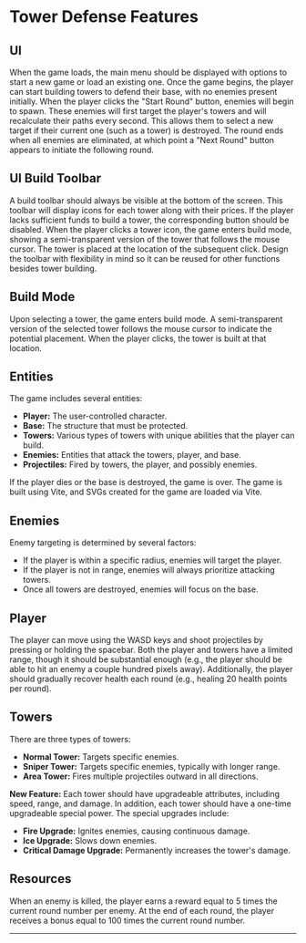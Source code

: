 # Tower Defense Features

## UI  
When the game loads, the main menu should be displayed with options to start a new game or load an existing one. Once the game begins, the player can start building towers to defend their base, with no enemies present initially. When the player clicks the "Start Round" button, enemies will begin to spawn. These enemies will first target the player's towers and will recalculate their paths every second. This allows them to select a new target if their current one (such as a tower) is destroyed. The round ends when all enemies are eliminated, at which point a "Next Round" button appears to initiate the following round.

## UI Build Toolbar  
A build toolbar should always be visible at the bottom of the screen. This toolbar will display icons for each tower along with their prices. If the player lacks sufficient funds to build a tower, the corresponding button should be disabled. When the player clicks a tower icon, the game enters build mode, showing a semi-transparent version of the tower that follows the mouse cursor. The tower is placed at the location of the subsequent click. Design the toolbar with flexibility in mind so it can be reused for other functions besides tower building.

## Build Mode  
Upon selecting a tower, the game enters build mode. A semi-transparent version of the selected tower follows the mouse cursor to indicate the potential placement. When the player clicks, the tower is built at that location.

## Entities  
The game includes several entities:
- **Player:** The user-controlled character.
- **Base:** The structure that must be protected.
- **Towers:** Various types of towers with unique abilities that the player can build.
- **Enemies:** Entities that attack the towers, player, and base.
- **Projectiles:** Fired by towers, the player, and possibly enemies.

If the player dies or the base is destroyed, the game is over. The game is built using Vite, and SVGs created for the game are loaded via Vite.

## Enemies  
Enemy targeting is determined by several factors:
- If the player is within a specific radius, enemies will target the player.
- If the player is not in range, enemies will always prioritize attacking towers.
- Once all towers are destroyed, enemies will focus on the base.

## Player  
The player can move using the WASD keys and shoot projectiles by pressing or holding the spacebar. Both the player and towers have a limited range, though it should be substantial enough (e.g., the player should be able to hit an enemy a couple hundred pixels away). Additionally, the player should gradually recover health each round (e.g., healing 20 health points per round).

## Towers  
There are three types of towers:
- **Normal Tower:** Targets specific enemies.
- **Sniper Tower:** Targets specific enemies, typically with longer range.
- **Area Tower:** Fires multiple projectiles outward in all directions.

**New Feature:** Each tower should have upgradeable attributes, including speed, range, and damage. In addition, each tower should have a one-time upgradeable special power. The special upgrades include:
- **Fire Upgrade:** Ignites enemies, causing continuous damage.
- **Ice Upgrade:** Slows down enemies.
- **Critical Damage Upgrade:** Permanently increases the tower's damage.

## Resources  
When an enemy is killed, the player earns a reward equal to 5 times the current round number per enemy. At the end of each round, the player receives a bonus equal to 100 times the current round number.

---